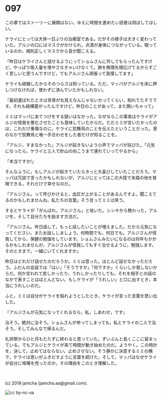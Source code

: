 # 097

この章ではストーリーに展開はない。ゆえに時間を進めたい読者は飛ばしてほしい。  

ケライにとっては大体一日ぶりの治療室である。だがその様子は大きく変わっていた。アルジの口にはマスクがかけられ，点滴が身体につながっている。眠っているのか，規則正しくマスクから音が聞こえる。  

「昨日はケライさんと話せるようにってショムさんに外してもらったんですけど，やっぱり吸入量を増やさなきゃいけなくて。肺を無理矢理広げてるからすごく苦しいと思うんですけど，でもアルジさん頑張って我慢してます」  

ケライも経験したからそのつらさは知っている。ただ，マッパがアルジを床に押しつけなければ，使わずに済んでいたかもしれない。  

「最初運ばれたときは背骨が丸見えなんじゃないかってくらい，削れてたそうです。それも結構塞がったんですけど，昨日のことがあって，また開いちゃって」  

ミミはマッパにあてつけをする狙いはなかった。なぜならこの事実はケライがアルジの怪我を悪化させたことも意味していたからだ。ただミミが言いたかったのは，これだけ重傷なのに，ケライに狡舞鳥のことを伝えたということだった。里のなかで狡舞鳥と唯一手合わせをした者だけが知ることを。  

「アルジ，すまなかった」アルジが起きないよう小声でマッパが詫びた。「元気になったら，ケライと三人で針山の向こうまで連れていってやるから」  

「本当ですか!」  

そんなふうに，もしアルジが起きていたらきっと大喜びしていたことだろう。マッパは冗談で言ったかもしれないが，アルジにとってはこの大陸で未踏の地を冒険できる，それだけで幸せなのだ。  

「アルジさん，って呼びかけると，血圧が上がることがあるんですよ。聞こえてるのかもしれませんね，私たちの言葉」そう言ってミミは笑う。  

するとケライが「がんばれ，アルジさん」と呟いた。シンキから教わった，アルジを，そして自分たちを励ます方法だ。  

「アルジさん。昨日話して，もっと話したいことが増えました。だから元気になってください。またお話ししましょう。何時間でも，何日でも。アルジさんが怪我してから，保健の勉強をしています。ショムさんみたいになるのは何年もかかるかもしれませんが，アルジさんが怪我してもすぐ治せるように，勉強します。そのときまで，一緒にいてくれますか」  

昨日はどれだけ話せたのだろうか。ミミは思った。ほとんど話せなかっただろう。ふだんの会話では「はい」「そうですか」「何ですか」くらいしか発しないからだ。何か言われて悲しかったり，うれしかったりしても，それを相手との話のなかで表すことはほとんどない。もしケライが「うれしい」と口に出すとき，本当にうれしいのだ。  

ふと，ミミは自分がケライを陥れようとしたとき，ケライが言った言葉を思い出した。  

『アルジさんが元気になってくれるなら，私，しあわせ，です』  

治そう。絶対に治そう。ショムさんが参ってしまっても，私とケライの二人で治そう。そしてみんなで帰るんだ。  

礼供祭からひと月もたたずに終わると思っていた。ずいぶんと長くここに留まっている。でもアルジとケライが来て時間が動き始めたのだ。ようやく。この時計を，決して，止めてはならない。止めさせない。そう静かに決意するミミの横で，ケライは思いがふきだすように言葉を続けた。そして，マッパはなぜケライが自分に喧嘩を売ったのか，その理由をこのとき理解した。  

<br>  
<br>  
(c) 2018 jamcha (jamcha.aa@gmail.com).  

![cc by-nc-sa](https://i.creativecommons.org/l/by-nc-sa/4.0/88x31.png)
